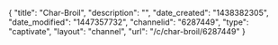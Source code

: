 {
    "title": "Char-Broil",
    "description": "",
    "date_created": "1438382305",
    "date_modified": "1447357732",
    "channelid": "6287449",
    "type": "captivate",
    "layout": "channel",
    "url": "\/c\/char-broil\/6287449"
}